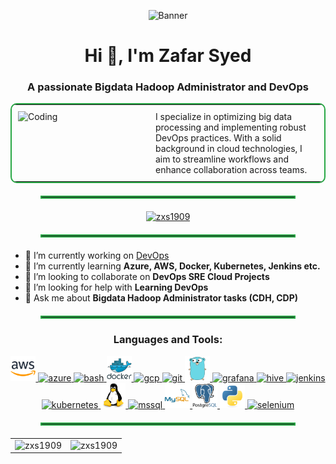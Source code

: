 <!-- Banner Image -->
<p align="center">
    <img src="https://nostdahl.com/wp-content/uploads/2020/02/Banner-of-DevOps-vector-illustration-concept-1.png" alt="Banner" width="100%" height="300" />
</p>

<h1 align="center">Hi 👋, I'm Zafar Syed</h1>
<h3 align="center">A passionate Bigdata Hadoop Administrator and DevOps</h3>

<table align="center" style="border-collapse: collapse; border: 2px solid #28a745; border-radius: 10px; overflow: hidden;">
    <tr>
        <td style="padding: 10px; vertical-align: top; width: 200px;">
            <img alt="Coding" width="200" src="https://cdn.dribbble.com/users/1162077/screenshots/3848914/programmer.gif">
        </td>
        <td style="padding: 10px;">
            <p style="margin: 0;">I specialize in optimizing big data processing and implementing robust DevOps practices. With a solid background in cloud technologies, I aim to streamline workflows and enhance collaboration across teams.</p>
        </td>
    </tr>
</table>

<hr style="border: 2px solid #28a745; width: 80%; margin: 20px auto;" />

<p align="center"> 
    <a href="https://github.com/ryo-ma/github-profile-trophy">
        <img src="https://github-profile-trophy.vercel.app/?username=zxs1909" alt="zxs1909" />
    </a> 
</p>

<hr style="border: 2px solid #28a745; width: 80%; margin: 20px auto;" />

- 🔭 I’m currently working on [DevOps](https://github.com/zxs1909/devops_trainig)
- 🌱 I’m currently learning **Azure, AWS, Docker, Kubernetes, Jenkins etc.**
- 👯 I’m looking to collaborate on **DevOps SRE Cloud Projects**
- 🤝 I’m looking for help with **Learning DevOps**
- 💬 Ask me about **Bigdata Hadoop Administrator tasks (CDH, CDP)**

<hr style="border: 2px solid #28a745; width: 80%; margin: 20px auto;" />

<h3 align="center">Languages and Tools:</h3>
<p align="center">
    <a href="https://aws.amazon.com" target="_blank" rel="noreferrer">
        <img src="https://raw.githubusercontent.com/devicons/devicon/master/icons/amazonwebservices/amazonwebservices-original-wordmark.svg" alt="aws" width="40" height="40"/>
    </a>
    <a href="https://azure.microsoft.com/en-in/" target="_blank" rel="noreferrer">
        <img src="https://www.vectorlogo.zone/logos/microsoft_azure/microsoft_azure-icon.svg" alt="azure" width="40" height="40"/>
    </a>
    <a href="https://www.gnu.org/software/bash/" target="_blank" rel="noreferrer">
        <img src="https://www.vectorlogo.zone/logos/gnu_bash/gnu_bash-icon.svg" alt="bash" width="40" height="40"/>
    </a>
    <a href="https://www.docker.com/" target="_blank" rel="noreferrer">
        <img src="https://raw.githubusercontent.com/devicons/devicon/master/icons/docker/docker-original-wordmark.svg" alt="docker" width="40" height="40"/>
    </a>
    <a href="https://cloud.google.com" target="_blank" rel="noreferrer">
        <img src="https://www.vectorlogo.zone/logos/google_cloud/google_cloud-icon.svg" alt="gcp" width="40" height="40"/>
    </a>
    <a href="https://git-scm.com/" target="_blank" rel="noreferrer">
        <img src="https://www.vectorlogo.zone/logos/git-scm/git-scm-icon.svg" alt="git" width="40" height="40"/>
    </a>
    <a href="https://golang.org" target="_blank" rel="noreferrer">
        <img src="https://raw.githubusercontent.com/devicons/devicon/master/icons/go/go-original.svg" alt="go" width="40" height="40"/>
    </a>
    <a href="https://grafana.com" target="_blank" rel="noreferrer">
        <img src="https://www.vectorlogo.zone/logos/grafana/grafana-icon.svg" alt="grafana" width="40" height="40"/>
    </a>
    <a href="https://hive.apache.org/" target="_blank" rel="noreferrer">
        <img src="https://www.vectorlogo.zone/logos/apache_hive/apache_hive-icon.svg" alt="hive" width="40" height="40"/>
    </a>
    <a href="https://www.jenkins.io" target="_blank" rel="noreferrer">
        <img src="https://www.vectorlogo.zone/logos/jenkins/jenkins-icon.svg" alt="jenkins" width="40" height="40"/>
    </a>
    <a href="https://kubernetes.io" target="_blank" rel="noreferrer">
        <img src="https://www.vectorlogo.zone/logos/kubernetes/kubernetes-icon.svg" alt="kubernetes" width="40" height="40"/>
    </a>
    <a href="https://www.linux.org/" target="_blank" rel="noreferrer">
        <img src="https://raw.githubusercontent.com/devicons/devicon/master/icons/linux/linux-original.svg" alt="linux" width="40" height="40"/>
    </a>
    <a href="https://www.microsoft.com/en-us/sql-server" target="_blank" rel="noreferrer">
        <img src="https://www.svgrepo.com/show/303229/microsoft-sql-server-logo.svg" alt="mssql" width="40" height="40"/>
    </a>
    <a href="https://www.mysql.com/" target="_blank" rel="noreferrer">
        <img src="https://raw.githubusercontent.com/devicons/devicon/master/icons/mysql/mysql-original-wordmark.svg" alt="mysql" width="40" height="40"/>
    </a>
    <a href="https://www.postgresql.org" target="_blank" rel="noreferrer">
        <img src="https://raw.githubusercontent.com/devicons/devicon/master/icons/postgresql/postgresql-original-wordmark.svg" alt="postgresql" width="40" height="40"/>
    </a>
    <a href="https://www.python.org" target="_blank" rel="noreferrer">
        <img src="https://raw.githubusercontent.com/devicons/devicon/master/icons/python/python-original.svg" alt="python" width="40" height="40"/>
    </a>
    <a href="https://www.selenium.dev" target="_blank" rel="noreferrer">
        <img src="https://raw.githubusercontent.com/detain/svg-logos/780f25886640cef088af994181646db2f6b1a3f8/svg/selenium-logo.svg" alt="selenium" width="40" height="40"/>
    </a>
</p>

<hr style="border: 2px solid #28a745; width: 80%; margin: 20px auto;" />

<table align="center">
    <tr>
        <td>
            <img src="https://github-readme-stats.vercel.app/api?username=zxs1909&show_icons=true&locale=en" alt="zxs1909" />
        </td>
        <td>
            <img src="https://github-readme-streak-stats.herokuapp.com/?user=zxs1909&" alt="zxs1909" />
        </td>
    </tr>
</table>

